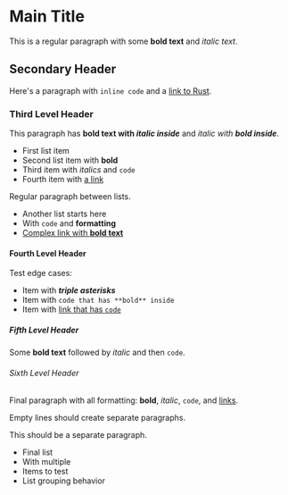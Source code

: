 # Main Title

This is a regular paragraph with some **bold text** and *italic text*.

## Secondary Header

Here's a paragraph with `inline code` and a [link to Rust](https://rust-lang.org).

### Third Level Header

This paragraph has **bold text with *italic inside*** and *italic with **bold inside***.

- First list item
- Second list item with **bold**
- Third item with *italics* and `code`
- Fourth item with [a link](https://example.com)

Regular paragraph between lists.

- Another list starts here
- With `code` and **formatting**
- [Complex link with **bold text**](https://rust-lang.org)

#### Fourth Level Header

Test edge cases:
- Item with ***triple asterisks***
- Item with `code that has **bold** inside`
- Item with [link that has `code`](https://test.com)

##### Fifth Level Header

Some **bold text** followed by *italic* and then `code`.

###### Sixth Level Header

Final paragraph with all formatting: **bold**, *italic*, `code`, and [links](https://final.test).

Empty lines should create separate paragraphs.

This should be a separate paragraph.

- Final list
- With multiple
- Items to test
- List grouping behavior